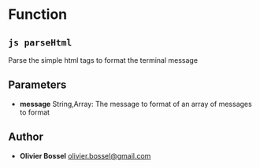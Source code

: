 
# Function


## ```js parseHtml ```


Parse the simple html tags to format the terminal message

## Parameters

- **message**  String,Array: The message to format of an array of messages to format




## Author
- **Olivier Bossel** <a href="mailto:olivier.bossel@gmail.com">olivier.bossel@gmail.com</a> 



